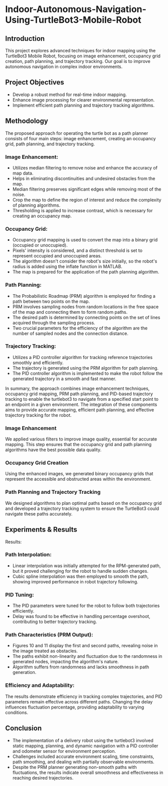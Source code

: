 # Indoor-Autonomous-Navigation-Using-TurtleBot3-Mobile-Robot 

## Introduction
This project explores advanced techniques for indoor mapping using the TurtleBot3 Mobile Robot, focusing on image enhancement, occupancy grid creation, path planning, and trajectory tracking. Our goal is to improve autonomous navigation in complex indoor environments.

## Project Objectives
* Develop a robust method for real-time indoor mapping.
* Enhance image processing for clearer environmental representation.
* Implement efficient path planning and trajectory tracking algorithms.

## Methodology
The proposed approach for operating the turtle bot as a path planner consists of four main steps: image enhancement, creating an occupancy grid, path planning, and trajectory tracking.

### Image Enhancement:

* Utilizes median filtering to remove noise and enhance the accuracy of map data.
* Helps in eliminating discontinuities and undesired obstacles from the map.
* Median filtering preserves significant edges while removing most of the noise.
* Crop the map to define the region of interest and reduce the complexity of planning algorithms.
* Thresholding is applied to increase contrast, which is necessary for creating an occupancy map.
### Occupancy Grid:

*  Occupancy grid mapping is used to convert the map into a binary grid (occupied or unoccupied).
* Pixels' intensity is considered, and a distinct threshold is set to represent occupied and unoccupied areas.
* The algorithm doesn't consider the robot's size initially, so the robot's radius is added using the inflate function in MATLAB.
* The map is prepared for the application of the path planning algorithm.
### Path Planning:

* The Probabilistic Roadmap (PRM) algorithm is employed for finding a path between two points on the map.
* PRM involves sampling nodes from random locations in the free space of the map and connecting them to form random paths.
* The desired path is determined by connecting points on the set of lines acquired through the sampling process.
* Two crucial parameters for the efficiency of the algorithm are the number of sampled nodes and the connection distance.
### Trajectory Tracking:

* Utilizes a PID controller algorithm for tracking reference trajectories smoothly and efficiently.
* The trajectory is generated using the PRM algorithm for path planning.
* The PID controller algorithm is implemented to make the robot follow the generated trajectory in a smooth and fast manner.


In summary, the approach combines image enhancement techniques, occupancy grid mapping, PRM path planning, and PID-based trajectory tracking to enable the turtlebot3 to navigate from a specified start point to an endpoint in a given environment. The integration of these components aims to provide accurate mapping, efficient path planning, and effective trajectory tracking for the robot.
### Image Enhancement
We applied various filters to improve image quality, essential for accurate mapping. This step ensures that the occupancy grid and path planning algorithms have the best possible data quality.

### Occupancy Grid Creation
Using the enhanced images, we generated binary occupancy grids that represent the accessible and obstructed areas within the environment.

### Path Planning and Trajectory Tracking
We designed algorithms to plan optimal paths based on the occupancy grid and developed a trajectory tracking system to ensure the TurtleBot3 could navigate these paths accurately.

## Experiments & Results
Results:

### Path Interpolation:

- Linear interpolation was initially attempted for the RPM-generated path, but it proved challenging for the robot to handle sudden changes.
- Cubic spline interpolation was then employed to smooth the path, showing improved performance in robot trajectory following.
### PID Tuning:

- The PID parameters were tuned for the robot to follow both trajectories efficiently.
- Delay was found to be effective in handling percentage overshoot, contributing to better trajectory tracking.
### Path Characteristics (PRM Output):

- Figures 10 and 11 display the first and second paths, revealing noise in the image treated as obstacles.
- The paths exhibit non-linearity and fluctuation due to the randomness in generated nodes, impacting the algorithm's nature.
- Algorithm suffers from randomness and lacks smoothness in path generation.
### Efficiency and Adaptability:

The results demonstrate efficiency in tracking complex trajectories, and PID parameters remain effective across different paths.
Changing the delay influences fluctuation percentage, providing adaptability to varying conditions.

## Conclusion
- The implementation of a delivery robot using the turtlebot3 involved static mapping, planning, and dynamic navigation with a PID controller and odometer sensor for environment perception.
- Challenges included accurate environment scaling, time constraints, path smoothing, and dealing with partially observable environments.
- Despite the PRM planner generating non-smooth paths with fluctuations, the results indicate overall smoothness and effectiveness in reaching desired trajectories.
